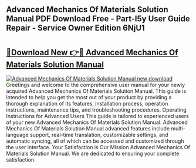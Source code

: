 ## Advanced Mechanics Of Materials Solution Manual PDF Download Free - Part-l5y User Guide Repair - Service Owner Edition 6NjU1

# <h2><a href="http://bc95992.oget.top/?id=Advanced+Mechanics+Of+Materials+Solution+Manual">🔗Download New 👉🔴 Advanced Mechanics Of Materials Solution Manual</a></h2>

[![Advanced Mechanics Of Materials Solution Manual new download](https://i.imgur.com/5g1atiW.png)](http://bc95992.oget.top/?id=Advanced+Mechanics+Of+Materials+Solution+Manual)
Greetings and welcome to the comprehensive user manual for your newly acquired Advanced Mechanics Of Materials Solution Manual. This guide is intended to help you get the most out of your product by providing a thorough explanation of its features, installation process, operation instructions, maintenance tips, and troubleshooting procedures. Operating Instructions for Advanced Users This guide is tailored to experienced users of your new Advanced Mechanics Of Materials Solution Manual. Advanced Mechanics Of Materials Solution Manual advanced features include multi-language support, real-time translation, customizable settings, and automatic syncing, all of which can be accessed and customized through the user interface. Your Satisfaction is Our Mission Advanced Mechanics Of Materials Solution Manual. We are dedicated to ensuring your complete satisfaction.
